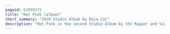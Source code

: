 ```yaml
---
pageid: 61999275
title: "Hot Pink (album)"
short_summary: "2019 studio album by Doja Cat"
description: "Hot Pink is the second Studio Album by the Rapper and Singer Doja Cat. It was released by Kemosabe Records on 7 november 2019. A Departure from the Sound of her Debut Album Amala, Hot Pink is a Pop, R & B, and Hip Hop Record containing Elements of Funk and Soul. The Albums features Production from Doja herself, Yeti Beats, Tyson Trax, and Others, with guest Appearances from Smino, Gucci Mane, and Tyga."
---
```

